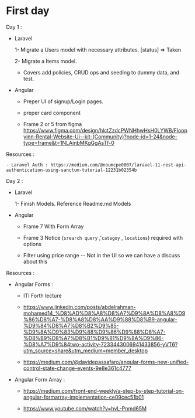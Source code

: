 # First day

Day 1 :

- Laravel

  1- Migrate a Users model with necessary attributes.
  [status] => Taken

  2- Migrate a Items model.

  - Covers add policies, CRUD ops and seeding to dummy data, and test.

- Angular

  - Preper UI of signup/Login pages.

  - preper card component

  - Frame 2 or 5 from figma https://www.figma.com/design/hlctZzdcPWNHhwHsH0LYWB/Floopyinn-Rental-Website-Ui--kit-(Community)?node-id=1-24&node-type=frame&t=1NLAinbMKgGgAsTf-0

Resources :

    - Laravel Auth : https://medium.com/@noumcpe0007/laravel-11-rest-api-authentication-using-sanctum-tutorial-12231b02354b

Day 2 :

- Laravel

  1- Finish Models. Reference Readme.md Models

- Angular

  - Frame 7 With Form Array

  - Frame 3
    Notice (`srearch query` ,'`categoy` , `locations`) required with options

  - Filter using price range -- Not in the UI so we can have a discuss about this

Resources :

- Angular Forms :

  - ITI Forth lecture

  - https://www.linkedin.com/posts/abdelrahman-mohamed14_%D8%AD%D8%A8%D8%A7%D9%8A%D8%A8%D9%86%D8%A7-%D8%A8%D8%AA%D9%88%D8%B9-angular-%D9%84%D8%A7%D8%B2%D9%85-%D9%8A%D9%83%D9%88%D9%86%D9%88%D8%A7-%D8%B9%D8%A7%D8%B1%D9%81%D9%8A%D9%86-%D8%A7%D9%84two-activity-7233443006941433856-yVT6?utm_source=share&utm_medium=member_desktop

  - https://medium.com/@davidepassafaro/angular-forms-new-unified-control-state-change-events-9e8e361c4777

- Angular Form Array :

  - https://medium.com/front-end-weekly/a-step-by-step-tutorial-on-angular-formarray-implementation-ce09cec51b01

  - https://www.youtube.com/watch?v=hvL-Pnmd65M
